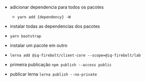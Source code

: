 * adicionar dependencia para todos os pacotes
  - `yarn add {dependency} -W`

* instalar todas as dependencias dos pacotes
- `yarn bootstrap`

* instalar um pacote em outro
- `lerna add @iq-firebolt/client-core --scope=@iq-firebolt/lab`


* primeira publicação
`npm publish --access public`

* publicar lerna
`lerna publish --no-private`